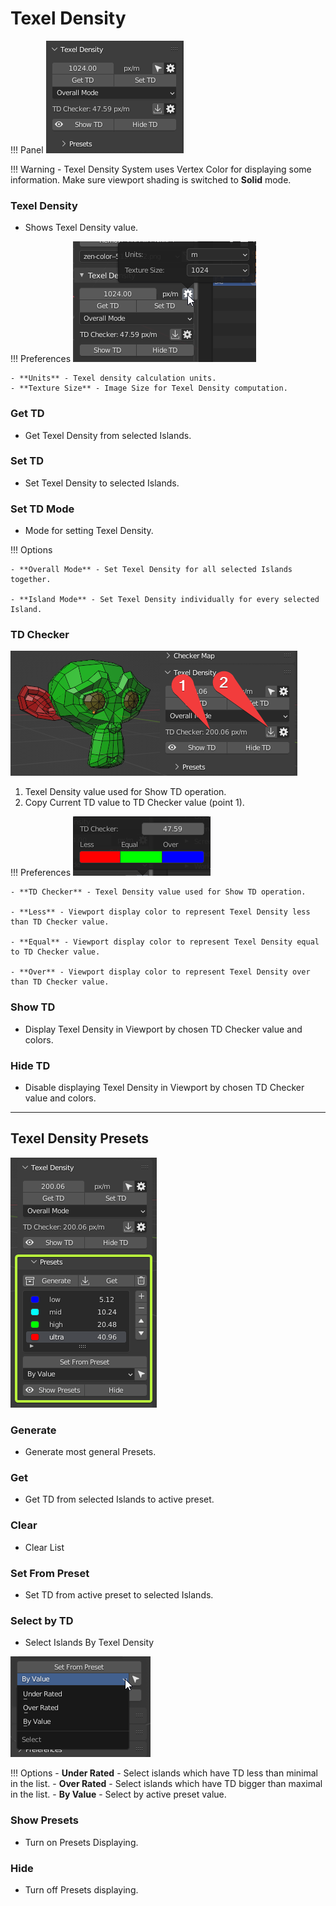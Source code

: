# Texel Density
!!! Panel
    ![Texel Density](img/screen/texel_density/texel_density_main_panel.png)

!!! Warning
    - Texel Density System uses Vertex Color for displaying some information.
      Make sure viewport shading is switched to **Solid** mode.
  
### Texel Density
- Shows Texel Density value.

!!! Preferences
    ![Texel Density](img/screen/texel_density/texel_density_options.png)

    - **Units** - Texel density calculation units.
    - **Texture Size** - Image Size for Texel Density computation.

### Get TD
  - Get Texel Density from selected Islands.

### Set TD
  - Set Texel Density to selected Islands.

### Set TD Mode
  - Mode for setting Texel Density.

!!! Options

    - **Overall Mode** - Set Texel Density for all selected Islands together.

    - **Island Mode** - Set Texel Density individually for every selected Island.

### TD Checker

![](img/screen/texel_density/td_checker.png)

  1. Texel Density value used for Show TD operation.
  2. Copy Current TD value to TD Checker value (point 1).

!!! Preferences
    ![Texel Density Checker](img/screen/texel_density/texel_density_checker_options.png)

    - **TD Checker** - Texel Density value used for Show TD operation.

    - **Less** - Viewport display color to represent Texel Density less than TD Checker value.

    - **Equal** - Viewport display color to represent Texel Density equal to TD Checker value.

    - **Over** - Viewport display color to represent Texel Density over than TD Checker value.

### Show TD

  - Display Texel Density in Viewport by chosen TD Checker value and colors.

### Hide TD
  - Disable displaying Texel Density in Viewport by chosen TD Checker value and colors.

---
## Texel Density Presets

![](img/screen/texel_density/td_presets.png)

### Generate

 - Generate most general Presets.

### Get

 - Get TD from selected Islands to active preset.

### Clear

 - Clear List

### Set From Preset

 - Set TD from active preset to selected Islands.

### Select by TD

 - Select Islands By Texel Density

![](img/screen/texel_density/td_presets_select.png)

!!! Options
    - **Under Rated** - Select islands which have TD less than minimal in the list.
    - **Over Rated** - Select islands which have TD bigger than maximal in the list.
    - **By Value** - Select by active preset value.

### Show Presets
 - Turn on Presets Displaying.

### Hide
 - Turn off Presets displaying.


